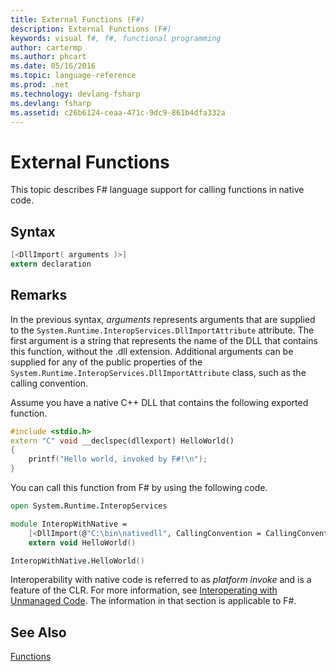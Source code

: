 ```yaml
---
title: External Functions (F#)
description: External Functions (F#)
keywords: visual f#, f#, functional programming
author: cartermp
ms.author: phcart
ms.date: 05/16/2016
ms.topic: language-reference
ms.prod: .net
ms.technology: devlang-fsharp
ms.devlang: fsharp
ms.assetid: c26b6124-ceaa-471c-9dc9-861b4dfa332a 
---
```


# External Functions

This topic describes F# language support for calling functions in native code.

## Syntax

```fsharp
[<DllImport( arguments )>]
extern declaration
```

## Remarks

In the previous syntax, *arguments* represents arguments that are supplied to the `System.Runtime.InteropServices.DllImportAttribute` attribute. The first argument is a string that represents the name of the DLL that contains this function, without the .dll extension. Additional arguments can be supplied for any of the public properties of the `System.Runtime.InteropServices.DllImportAttribute` class, such as the calling convention.

Assume you have a native C++ DLL that contains the following exported function.

```cpp
#include <stdio.h>
extern "C" void __declspec(dllexport) HelloWorld()
{
    printf("Hello world, invoked by F#!\n");
}
```

You can call this function from F# by using the following code.

```fsharp
open System.Runtime.InteropServices

module InteropWithNative =
    [<DllImport(@"C:\bin\nativedll", CallingConvention = CallingConvention.Cdecl)>]
    extern void HelloWorld()

InteropWithNative.HelloWorld()
```

Interoperability with native code is referred to as *platform invoke* and is a feature of the CLR. For more information, see [Interoperating with Unmanaged Code](https://msdn.microsoft.com/library/sd10k43k.aspx). The information in that section is applicable to F#.


## See Also

[Functions](index.md)